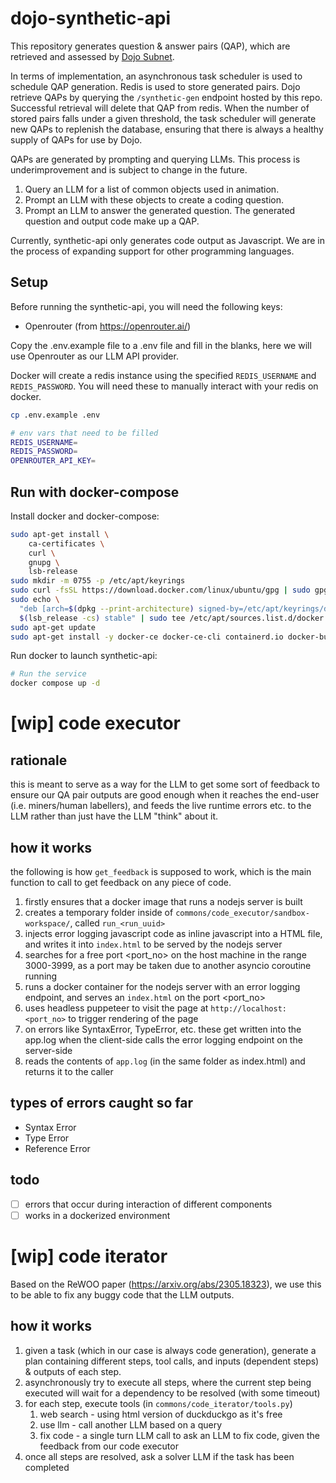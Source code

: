 # dojo-synthetic-api

This repository generates question & answer pairs (QAP), which are retrieved and assessed by [Dojo Subnet](https://github.com/tensorplex-labs/dojo).

In terms of implementation, an asynchronous task scheduler is used to schedule QAP generation. Redis is used to store generated pairs. Dojo retrieve QAPs by querying the `/synthetic-gen` endpoint hosted by this repo. Successful retrieval will delete that QAP from redis. When the number of stored pairs falls under a given threshold, the task scheduler will generate new QAPs to replenish the database, ensuring that there is always a healthy supply of QAPs for use by Dojo.

QAPs are generated by prompting and querying LLMs. This process is underimprovement and is subject to change in the future.

1. Query an LLM for a list of common objects used in animation.
2. Prompt an LLM with these objects to create a coding question.
3. Prompt an LLM to answer the generated question. The generated question and output code make up a QAP.

Currently, synthetic-api only generates code output as Javascript. We are in the process of expanding support for other programming languages.

## Setup

Before running the synthetic-api, you will need the following keys:

- Openrouter (from https://openrouter.ai/)

Copy the .env.example file to a .env file and fill in the blanks, here we will use Openrouter as our LLM API provider.

Docker will create a redis instance using the specified `REDIS_USERNAME` and `REDIS_PASSWORD`. You will need these to manually interact with your redis on docker.

```bash
cp .env.example .env

# env vars that need to be filled
REDIS_USERNAME=
REDIS_PASSWORD=
OPENROUTER_API_KEY=
```

## Run with docker-compose

Install docker and docker-compose:

```bash
sudo apt-get install \
    ca-certificates \
    curl \
    gnupg \
    lsb-release
sudo mkdir -m 0755 -p /etc/apt/keyrings
sudo curl -fsSL https://download.docker.com/linux/ubuntu/gpg | sudo gpg --dearmor -o /etc/apt/keyrings/docker.gpg
sudo echo \
  "deb [arch=$(dpkg --print-architecture) signed-by=/etc/apt/keyrings/docker.gpg] https://download.docker.com/linux/ubuntu \
  $(lsb_release -cs) stable" | sudo tee /etc/apt/sources.list.d/docker.list > /dev/null
sudo apt-get update
sudo apt-get install -y docker-ce docker-ce-cli containerd.io docker-buildx-plugin docker-compose-plugin
```

Run docker to launch synthetic-api:

```bash
# Run the service
docker compose up -d
```

# [wip] code executor

## rationale

this is meant to serve as a way for the LLM to get some sort of feedback to ensure our QA pair outputs are good enough when it reaches the end-user (i.e. miners/human labellers), and feeds the live runtime errors etc. to the LLM rather than just have the LLM "think" about it.

## how it works

the following is how `get_feedback` is supposed to work, which is the main function to call to get feedback on any piece of code.

1. firstly ensures that a docker image that runs a nodejs server is built
2. creates a temporary folder inside of `commons/code_executor/sandbox-workspace/`, called `run_<run_uuid>`
3. injects error logging javascript code as inline javascript into a HTML file, and writes it into `index.html` to be served by the nodejs server
4. searches for a free port <port_no> on the host machine in the range 3000-3999, as a port may be taken due to another asyncio coroutine running
5. runs a docker container for the nodejs server with an error logging endpoint, and serves an `index.html` on the port <port_no>
6. uses headless puppeteer to visit the page at `http://localhost:<port_no>` to trigger rendering of the page
7. on errors like SyntaxError, TypeError, etc. these get written into the app.log when the client-side calls the error logging endpoint on the server-side
8. reads the contents of `app.log` (in the same folder as index.html) and returns it to the caller

## types of errors caught so far

- Syntax Error
- Type Error
- Reference Error

## todo

- [ ] errors that occur during interaction of different components
- [ ] works in a dockerized environment

# [wip] code iterator

Based on the ReWOO paper (https://arxiv.org/abs/2305.18323), we use this to be able to fix any buggy code that the LLM outputs.

## how it works

1. given a task (which in our case is always code generation), generate a plan containing different steps, tool calls, and inputs (dependent steps) & outputs of each step.
2. asynchronously try to execute all steps, where the current step being executed will wait for a dependency to be resolved (with some timeout)
3. for each step, execute tools (in `commons/code_iterator/tools.py`)
   1. web search - using html version of duckduckgo as it's free
   2. use llm - call another LLM based on a query
   3. fix code - a single turn LLM call to ask an LLM to fix code, given the feedback from our code executor
4. once all steps are resolved, ask a solver LLM if the task has been completed

